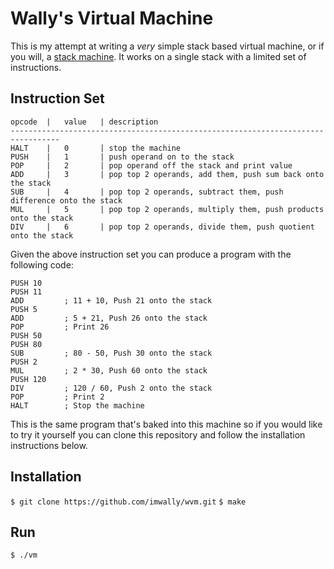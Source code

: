Wally's Virtual Machine
=======================

This is my attempt at writing a *very* simple stack based virtual machine, or
if you will, a [stack machine](https://en.wikipedia.org/wiki/Stack_machine). It
works on a single stack with a limited set of instructions.

Instruction Set
---------------
```
opcode  |   value   | description
---------------------------------------------------------------------------------
HALT    |   0       | stop the machine
PUSH    |   1       | push operand on to the stack
POP     |   2       | pop operand off the stack and print value
ADD     |   3       | pop top 2 operands, add them, push sum back onto the stack
SUB     |   4       | pop top 2 operands, subtract them, push difference onto the stack
MUL     |   5       | pop top 2 operands, multiply them, push products onto the stack
DIV     |   6       | pop top 2 operands, divide them, push quotient onto the stack
```

Given the above instruction set you can produce a program with the following code:

```
PUSH 10 
PUSH 11
ADD         ; 11 + 10, Push 21 onto the stack
PUSH 5
ADD         ; 5 + 21, Push 26 onto the stack 
POP         ; Print 26
PUSH 50
PUSH 80
SUB         ; 80 - 50, Push 30 onto the stack 
PUSH 2
MUL         ; 2 * 30, Push 60 onto the stack
PUSH 120
DIV         ; 120 / 60, Push 2 onto the stack
POP         ; Print 2
HALT        ; Stop the machine
```

This is the same program that's baked into this machine so if you would like to
try it yourself you can clone this repository and follow the installation
instructions below.

Installation
------------
`$ git clone https://github.com/imwally/wvm.git`
`$ make`

Run
---
`$ ./vm`

